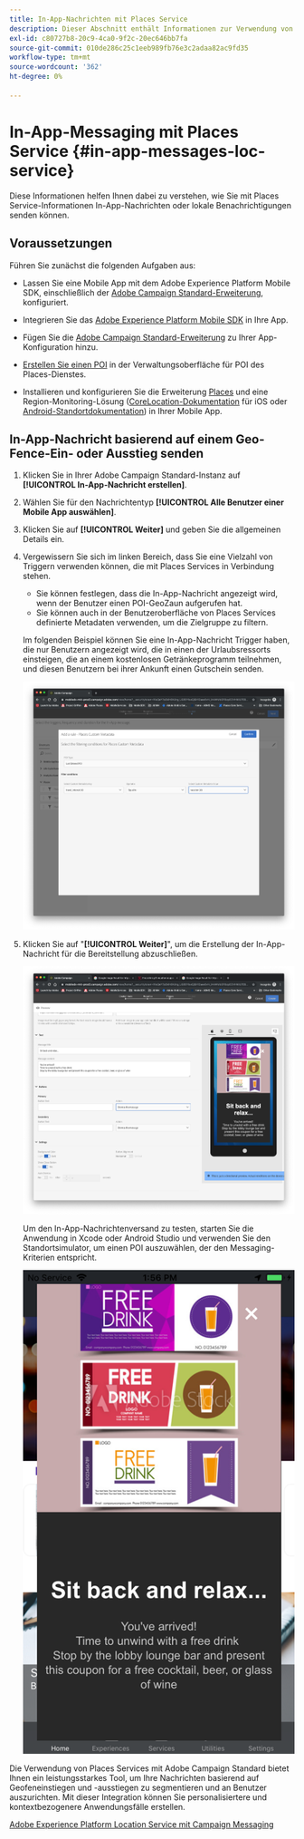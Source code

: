 ```yaml
---
title: In-App-Nachrichten mit Places Service
description: Dieser Abschnitt enthält Informationen zur Verwendung von Push-Nachrichten im Campaign Standard mit In-App-Nachrichten in Campaign Standard.
exl-id: c80727b8-20c9-4ca0-9f2c-20ec646bb7fa
source-git-commit: 010de286c25c1eeb989fb76e3c2adaa82ac9fd35
workflow-type: tm+mt
source-wordcount: '362'
ht-degree: 0%

---
```


# In-App-Messaging mit Places Service {#in-app-messages-loc-service}

Diese Informationen helfen Ihnen dabei zu verstehen, wie Sie mit Places Service-Informationen In-App-Nachrichten oder lokale Benachrichtigungen senden können.

## Voraussetzungen

Führen Sie zunächst die folgenden Aufgaben aus:

* Lassen Sie eine Mobile App mit dem Adobe Experience Platform Mobile SDK, einschließlich der [Adobe Campaign Standard-Erweiterung](https://aep-sdks.gitbook.io/docs/using-mobile-extensions/adobe-campaign-standard), konfiguriert.

* Integrieren Sie das [Adobe Experience Platform Mobile SDK](https://aep-sdks.gitbook.io/docs/getting-started/get-the-sdk) in Ihre App.
* Fügen Sie die [Adobe Campaign Standard-Erweiterung](https://aep-sdks.gitbook.io/docs/using-mobile-extensions/adobe-campaign-standard) zu Ihrer App-Konfiguration hinzu.

* [Erstellen Sie einen POI](/help/poi-mgmt-ui/create-a-poi-ui.md) in der Verwaltungsoberfläche für POI des Places-Dienstes.

* Installieren und konfigurieren Sie die Erweiterung [Places](/help/places-ext-aep-sdks/places-extension/places-extension.md) und eine Region-Monitoring-Lösung ([CoreLocation-Dokumentation](https://developer.apple.com/documentation/corelocation/monitoring_the_user_s_proximity_to_geographic_regions) für iOS oder [Android-Standortdokumentation](https://developer.android.com/training/location/geofencing)) in Ihrer Mobile App.

## In-App-Nachricht basierend auf einem Geo-Fence-Ein- oder Ausstieg senden

1. Klicken Sie in Ihrer Adobe Campaign Standard-Instanz auf **[!UICONTROL In-App-Nachricht erstellen]**.
1. Wählen Sie für den Nachrichtentyp **[!UICONTROL Alle Benutzer einer Mobile App auswählen]**.
1. Klicken Sie auf **[!UICONTROL Weiter]** und geben Sie die allgemeinen Details ein.
1. Vergewissern Sie sich im linken Bereich, dass Sie eine Vielzahl von Triggern verwenden können, die mit Places Services in Verbindung stehen.

   * Sie können festlegen, dass die In-App-Nachricht angezeigt wird, wenn der Benutzer einen POI-GeoZaun aufgerufen hat.
   * Sie können auch in der Benutzeroberfläche von Places Services definierte Metadaten verwenden, um die Zielgruppe zu filtern.

   Im folgenden Beispiel können Sie eine In-App-Nachricht Trigger haben, die nur Benutzern angezeigt wird, die in einen der Urlaubsressorts einsteigen, die an einem kostenlosen Getränkeprogramm teilnehmen, und diesen Benutzern bei ihrer Ankunft einen Gutschein senden.

   ![&quot;In-App Message Places metadata&quot;](/help/assets/last-entered-vacation.png)

1. Klicken Sie auf &quot;**[!UICONTROL Weiter]**&quot;, um die Erstellung der In-App-Nachricht für die Bereitstellung abzuschließen.

   ![&quot;Ereignis erstellen&quot;](/help/assets/prepare-ACS.png)

   Um den In-App-Nachrichtenversand zu testen, starten Sie die Anwendung in Xcode oder Android Studio und verwenden Sie den Standortsimulator, um einen POI auszuwählen, der den Messaging-Kriterien entspricht.

   ![&quot;getränk coupon&quot;](/help/assets/drink-coupon-on-app.png)

Die Verwendung von Places Services mit Adobe Campaign Standard bietet Ihnen ein leistungsstarkes Tool, um Ihre Nachrichten basierend auf Geofeneinstiegen und -ausstiegen zu segmentieren und an Benutzer auszurichten. Mit dieser Integration können Sie personalisiertere und kontextbezogenere Anwendungsfälle erstellen.

<!--I changed this embed to a link to pass validation. We should not link to youtube videos, so please upload this to MCP-->

[Adobe Experience Platform Location Service mit Campaign Messaging](https://www.youtube.com/watch?v=ikiTTQw9c-o)
